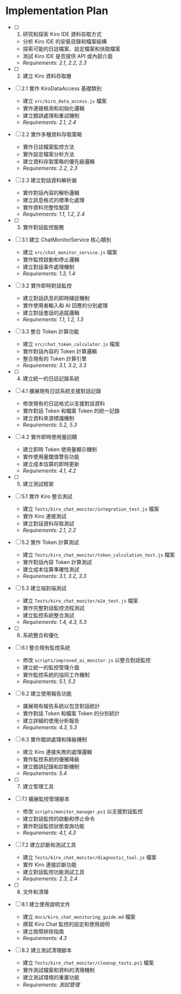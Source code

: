 # Implementation Plan

- [ ] 1. 研究和探索 Kiro IDE 資料存取方式
  - 分析 Kiro IDE 的安裝目錄和檔案結構
  - 探索可能的日誌檔案、設定檔案和快取檔案
  - 測試 Kiro IDE 是否提供 API 或內部介面
  - _Requirements: 2.1, 2.2, 2.3_

- [ ] 2. 建立 Kiro 資料存取層
- [ ] 2.1 實作 KiroDataAccess 基礎類別
  - 建立 `src/kiro_data_access.js` 檔案
  - 實作連接檢測和初始化邏輯
  - 建立錯誤處理和重試機制
  - _Requirements: 2.1, 2.4_

- [ ] 2.2 實作多種資料存取策略
  - 實作日誌檔案監控方法
  - 實作設定檔案分析方法
  - 建立資料存取策略的優先級邏輯
  - _Requirements: 2.2, 2.3_

- [ ] 2.3 建立對話資料解析器
  - 實作對話內容的解析邏輯
  - 建立訊息格式的標準化處理
  - 實作資料完整性驗證
  - _Requirements: 1.1, 1.2, 2.4_

- [ ] 3. 實作對話監控服務
- [ ] 3.1 建立 ChatMonitorService 核心類別
  - 建立 `src/chat_monitor_service.js` 檔案
  - 實作監控啟動和停止邏輯
  - 建立對話事件處理機制
  - _Requirements: 1.3, 1.4_

- [ ] 3.2 實作即時對話監控
  - 建立對話訊息的即時捕捉機制
  - 實作使用者輸入和 AI 回應的分別處理
  - 建立對話會話的追蹤邏輯
  - _Requirements: 1.1, 1.2, 1.3_

- [ ] 3.3 整合 Token 計算功能
  - 建立 `src/chat_token_calculator.js` 檔案
  - 實作對話內容的 Token 計算邏輯
  - 整合現有的 Token 計算引擎
  - _Requirements: 3.1, 3.2, 3.3_

- [ ] 4. 建立統一的日誌記錄系統
- [ ] 4.1 擴展現有日誌系統支援對話記錄
  - 修改現有的日誌格式以支援對話資料
  - 實作對話 Token 和檔案 Token 的統一記錄
  - 建立資料來源標識機制
  - _Requirements: 5.2, 5.3_

- [ ] 4.2 實作即時使用量回饋
  - 建立即時 Token 使用量顯示機制
  - 實作使用量閾值警告功能
  - 建立成本估算的即時更新
  - _Requirements: 4.1, 4.2_

- [ ] 5. 建立測試框架
- [ ] 5.1 實作 Kiro 整合測試
  - 建立 `Tests/kiro_chat_monitor/integration_test.js` 檔案
  - 實作 Kiro 連接測試
  - 建立對話資料存取測試
  - _Requirements: 2.1, 2.2_

- [ ] 5.2 實作 Token 計算測試
  - 建立 `Tests/kiro_chat_monitor/token_calculation_test.js` 檔案
  - 實作對話內容 Token 計算測試
  - 建立成本估算準確性測試
  - _Requirements: 3.1, 3.2, 3.3_

- [ ] 5.3 建立端到端測試
  - 建立 `Tests/kiro_chat_monitor/e2e_test.js` 檔案
  - 實作完整對話監控流程測試
  - 建立監控系統整合測試
  - _Requirements: 1.4, 4.3, 5.3_

- [ ] 6. 系統整合和優化
- [ ] 6.1 整合現有監控系統
  - 修改 `scripts/improved_ai_monitor.js` 以整合對話監控
  - 建立統一的監控管理介面
  - 實作監控系統的協同工作機制
  - _Requirements: 5.1, 5.2_

- [ ] 6.2 建立使用報告功能
  - 擴展現有報告系統以包含對話統計
  - 實作對話 Token 和檔案 Token 的分別統計
  - 建立詳細的使用分析報告
  - _Requirements: 4.3, 5.3_

- [ ] 6.3 實作錯誤處理和降級機制
  - 建立 Kiro 連接失敗的處理邏輯
  - 實作監控系統的優雅降級
  - 建立錯誤記錄和診斷機制
  - _Requirements: 5.4_

- [ ] 7. 建立管理工具
- [ ] 7.1 擴展監控管理腳本
  - 修改 `scripts/monitor_manager.ps1` 以支援對話監控
  - 建立對話監控的啟動和停止命令
  - 實作對話監控狀態查詢功能
  - _Requirements: 4.1, 4.3_

- [ ] 7.2 建立診斷和測試工具
  - 建立 `Tests/kiro_chat_monitor/diagnostic_tool.js` 檔案
  - 實作 Kiro 連接診斷功能
  - 建立對話監控功能測試工具
  - _Requirements: 2.3, 2.4_

- [ ] 8. 文件和清理
- [ ] 8.1 建立使用說明文件
  - 建立 `docs/kiro_chat_monitoring_guide.md` 檔案
  - 撰寫 Kiro Chat 監控的設定和使用說明
  - 建立故障排除指南
  - _Requirements: 4.3_

- [ ] 8.2 建立測試清理腳本
  - 建立 `Tests/kiro_chat_monitor/cleanup_tests.ps1` 檔案
  - 實作測試檔案和資料的清理機制
  - 建立測試環境的重置功能
  - _Requirements: 測試管理_